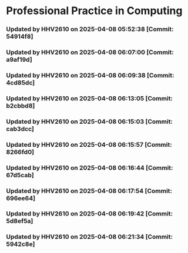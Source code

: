 # Professional Practice in Computing
### Updated by HHV2610 on 2025-04-08 05:52:38 [Commit: 54914f8]
### Updated by HHV2610 on 2025-04-08 06:07:00 [Commit: a9af19d]
### Updated by HHV2610 on 2025-04-08 06:09:38 [Commit: 4cd85dc]
### Updated by HHV2610 on 2025-04-08 06:13:05 [Commit: b2cbbd8]
### Updated by HHV2610 on 2025-04-08 06:15:03 [Commit: cab3dcc]
### Updated by HHV2610 on 2025-04-08 06:15:57 [Commit: 8266fd0]
### Updated by HHV2610 on 2025-04-08 06:16:44 [Commit: 67d5cab]
### Updated by HHV2610 on 2025-04-08 06:17:54 [Commit: 696ee64]
### Updated by HHV2610 on 2025-04-08 06:19:42 [Commit: 5d8ef5a]
### Updated by HHV2610 on 2025-04-08 06:21:34 [Commit: 5942c8e]
